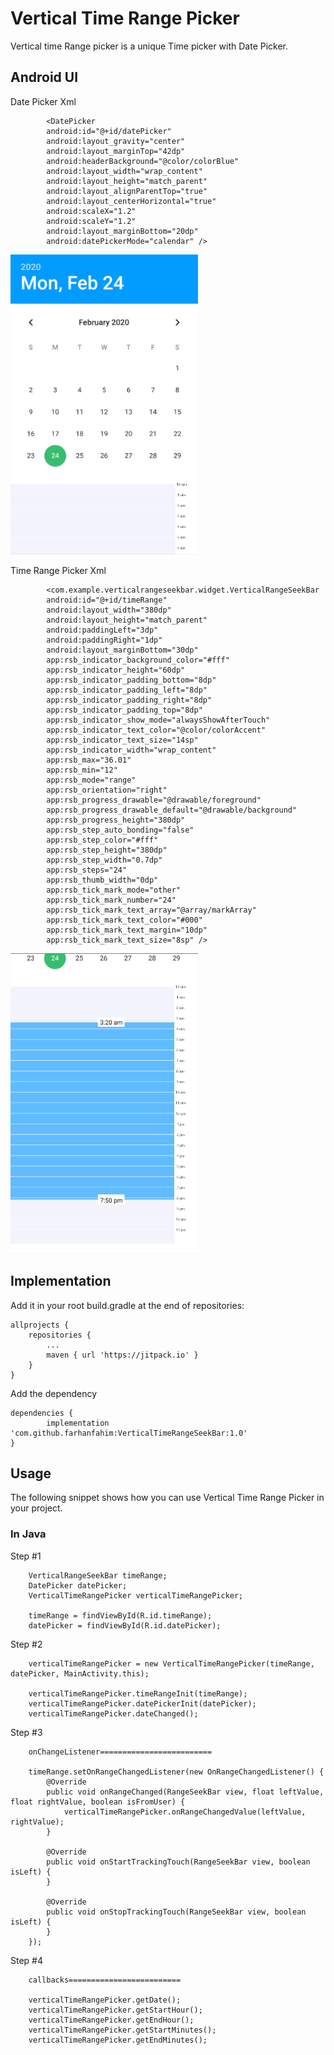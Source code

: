 # Vertical Time Range Picker

Vertical time Range picker is a unique Time picker with Date Picker.

## Android UI

Date Picker Xml

            <DatePicker
            android:id="@+id/datePicker"
            android:layout_gravity="center"
            android:layout_marginTop="42dp"
            android:headerBackground="@color/colorBlue"
            android:layout_width="wrap_content"
            android:layout_height="match_parent"
            android:layout_alignParentTop="true"
            android:layout_centerHorizontal="true"
            android:scaleX="1.2"
            android:scaleY="1.2"
            android:layout_marginBottom="20dp"
            android:datePickerMode="calendar" />
        
<img src='images/Capture.PNG' height=480 width=300 />

Time Range Picker Xml

            <com.example.verticalrangeseekbar.widget.VerticalRangeSeekBar
            android:id="@+id/timeRange"
            android:layout_width="380dp"
            android:layout_height="match_parent"
            android:paddingLeft="3dp"
            android:paddingRight="1dp"
            android:layout_marginBottom="30dp"
            app:rsb_indicator_background_color="#fff"
            app:rsb_indicator_height="60dp"
            app:rsb_indicator_padding_bottom="8dp"
            app:rsb_indicator_padding_left="8dp"
            app:rsb_indicator_padding_right="8dp"
            app:rsb_indicator_padding_top="8dp"
            app:rsb_indicator_show_mode="alwaysShowAfterTouch"
            app:rsb_indicator_text_color="@color/colorAccent"
            app:rsb_indicator_text_size="14sp"
            app:rsb_indicator_width="wrap_content"
            app:rsb_max="36.01"
            app:rsb_min="12"
            app:rsb_mode="range"
            app:rsb_orientation="right"
            app:rsb_progress_drawable="@drawable/foreground"
            app:rsb_progress_drawable_default="@drawable/background"
            app:rsb_progress_height="380dp"
            app:rsb_step_auto_bonding="false"
            app:rsb_step_color="#fff"
            app:rsb_step_height="380dp"
            app:rsb_step_width="0.7dp"
            app:rsb_steps="24"
            app:rsb_thumb_width="0dp"
            app:rsb_tick_mark_mode="other"
            app:rsb_tick_mark_number="24"
            app:rsb_tick_mark_text_array="@array/markArray"
            app:rsb_tick_mark_text_color="#000"
            app:rsb_tick_mark_text_margin="10dp"
            app:rsb_tick_mark_text_size="8sp" />
 
<img src='images/Capture1.PNG' height=480 width=300 />

## Implementation

Add it in your root build.gradle at the end of repositories:

	allprojects {
		repositories {
			...
			maven { url 'https://jitpack.io' }
		}
	}
            
 Add the dependency

	dependencies {
	        implementation 'com.github.farhanfahim:VerticalTimeRangeSeekBar:1.0'
	}  
            
## Usage

The following snippet shows how you can use Vertical Time Range Picker in your project.

### In Java

Step #1

        VerticalRangeSeekBar timeRange;
        DatePicker datePicker;
        VerticalTimeRangePicker verticalTimeRangePicker;
            
        timeRange = findViewById(R.id.timeRange);
        datePicker = findViewById(R.id.datePicker);

Step #2

        verticalTimeRangePicker = new VerticalTimeRangePicker(timeRange, datePicker, MainActivity.this);

        verticalTimeRangePicker.timeRangeInit(timeRange);
        verticalTimeRangePicker.datePickerInit(datePicker);
        verticalTimeRangePicker.dateChanged();
        
Step #3

        onChangeListener=========================

        timeRange.setOnRangeChangedListener(new OnRangeChangedListener() {
            @Override
            public void onRangeChanged(RangeSeekBar view, float leftValue, float rightValue, boolean isFromUser) {
                verticalTimeRangePicker.onRangeChangedValue(leftValue, rightValue);
            }

            @Override
            public void onStartTrackingTouch(RangeSeekBar view, boolean isLeft) {
            }

            @Override
            public void onStopTrackingTouch(RangeSeekBar view, boolean isLeft) {
            }
        });
        
        
Step #4

        callbacks=========================

        verticalTimeRangePicker.getDate();
        verticalTimeRangePicker.getStartHour();
        verticalTimeRangePicker.getEndHour();
        verticalTimeRangePicker.getStartMinutes();
        verticalTimeRangePicker.getEndMinutes();
